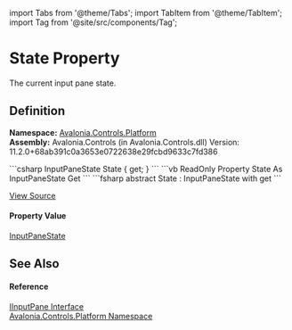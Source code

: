 import Tabs from '@theme/Tabs'; 
import TabItem from '@theme/TabItem'; 
import Tag from '@site/src/components/Tag'; 

# State Property


The current input pane state.



## Definition
**Namespace:** <a href="N_Avalonia_Controls_Platform">Avalonia.Controls.Platform</a>  
**Assembly:** Avalonia.Controls (in Avalonia.Controls.dll) Version: 11.2.0+68ab391c0a3653e0722638e29fcbd9633c7fd386

<Tabs groupId="api-code-preview">
<TabItem value="csharp" label="C#">
```csharp
InputPaneState State { get; }
```
</TabItem>
<TabItem value="vb" label="VB">
```vb
ReadOnly Property State As InputPaneState
	Get
```
</TabItem>
<TabItem value="fsharp" label="F#">
```fsharp
abstract State : InputPaneState with get
```
</TabItem>
</Tabs>



<a href="https://github.com/AvaloniaUI/Avalonia/tree/master/srcAvalonia.Controls/Platform/IInputPane.cs" title="View the source code">View Source</a>



#### Property Value
<a href="T_Avalonia_Controls_Platform_InputPaneState">InputPaneState</a>

## See Also


#### Reference
<a href="T_Avalonia_Controls_Platform_IInputPane">IInputPane Interface</a>  
<a href="N_Avalonia_Controls_Platform">Avalonia.Controls.Platform Namespace</a>  
